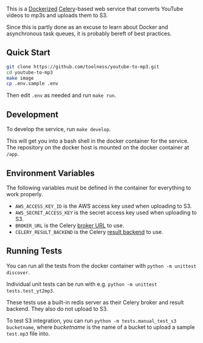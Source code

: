 This is a [Dockerized][] [Celery][]-based web service that converts
YouTube videos to mp3s and uploads them to S3.

Since this is partly done as an excuse to learn about Docker and
asynchronous task queues, it is probably bereft of best practices.

## Quick Start

```bash
git clone https://github.com/toolness/youtube-to-mp3.git
cd youtube-to-mp3
make image
cp .env.sample .env
```

Then edit `.env` as needed and run `make run`.

## Development

To develop the service, run `make develop`.

This will get you into a bash shell in the docker container for the
service. The repository on the docker host is mounted on the docker
container at `/app`.

## Environment Variables

The following variables must be defined in the container for everything
to work properly.

* `AWS_ACCESS_KEY_ID` is the AWS access key used when uploading to S3.
* `AWS_SECRET_ACCESS_KEY` is the secret access key used when uploading to S3.
* `BROKER_URL` is the Celery [broker URL][] to use.
* `CELERY_RESULT_BACKEND` is the Celery [result backend][] to use.

## Running Tests

You can run all the tests from the docker container with
`python -m unittest discover`.

Individual unit tests can be run with e.g.
`python -m unittest tests.test_yt2mp3`.

These tests use a built-in redis server as their Celery broker and result
backend. They also do not upload to S3.

To test S3 integration, you can run
`python -m tests.manual_test_s3 bucketname`, where *bucketname* is the
name of a bucket to upload a sample `test.mp3` file into.

  [Dockerized]: http://docker.com/
  [Celery]: http://celeryproject.org/
  [broker URL]: http://celery.readthedocs.org/en/latest/configuration.html#broker-url
  [result backend]: http://celery.readthedocs.org/en/latest/configuration.html#celery-result-backend
